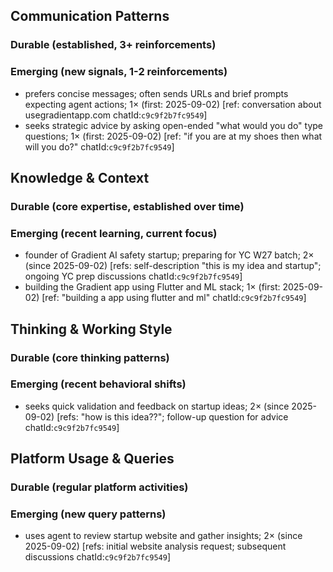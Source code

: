 ## Communication Patterns
### Durable (established, 3+ reinforcements)

### Emerging (new signals, 1-2 reinforcements)
- prefers concise messages; often sends URLs and brief prompts expecting agent actions; 1× (first: 2025-09-02) [ref: conversation about usegradientapp.com chatId:`c9c9f2b7fc9549`]
- seeks strategic advice by asking open-ended "what would you do" type questions; 1× (first: 2025-09-02) [ref: "if you are at my shoes then what will you do?" chatId:`c9c9f2b7fc9549`]

## Knowledge & Context
### Durable (core expertise, established over time)

### Emerging (recent learning, current focus)
- founder of Gradient AI safety startup; preparing for YC W27 batch; 2× (since 2025-09-02) [refs: self-description "this is my idea and startup"; ongoing YC prep discussions chatId:`c9c9f2b7fc9549`]
- building the Gradient app using Flutter and ML stack; 1× (first: 2025-09-02) [ref: "building a app using flutter and ml" chatId:`c9c9f2b7fc9549`]

## Thinking & Working Style
### Durable (core thinking patterns)

### Emerging (recent behavioral shifts)
- seeks quick validation and feedback on startup ideas; 2× (since 2025-09-02) [refs: "how is this idea??"; follow-up question for advice chatId:`c9c9f2b7fc9549`]

## Platform Usage & Queries
### Durable (regular platform activities)

### Emerging (new query patterns)
- uses agent to review startup website and gather insights; 2× (since 2025-09-02) [refs: initial website analysis request; subsequent discussions chatId:`c9c9f2b7fc9549`]